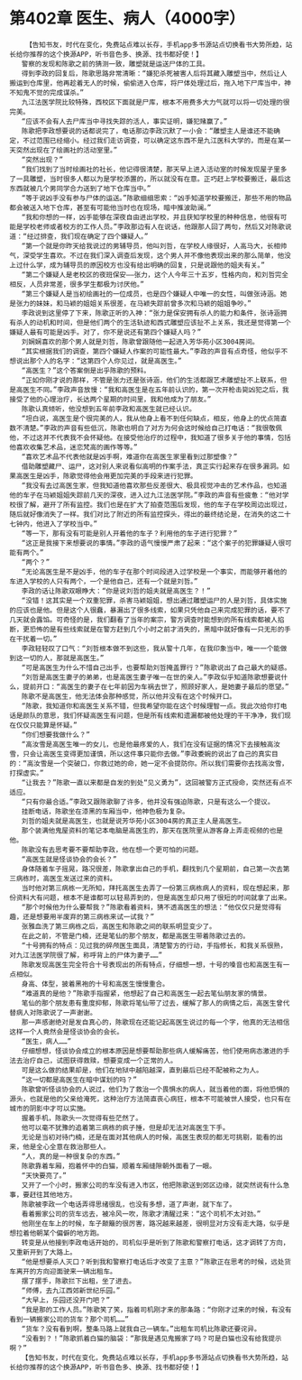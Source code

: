 # 第402章 医生、病人（4000字）
        【告知书友，时代在变化，免费站点难以长存，手机app多书源站点切换看书大势所趋，站长给你推荐的这个换源APP，听书音色多、换源、找书都好使！】
       警察的发现和陈歌之前的猜测一致，雕塑就是运送尸体的工具。
       得到李政的回复后，陈歌思路非常清晰：“嫌犯杀死被害人后将其藏入雕塑当中，然后让人搬运到仓库里，他再趁着无人的时候，偷偷进入仓库，将尸体处理过后，拖入地下尸库当中，神不知鬼不觉的完成谋杀。”
       九江法医学院比较特殊，西校区下面就是尸库，根本不用费多大力气就可以将一切处理的很完美。
       “应该不会有人去尸库当中寻找失踪的活人，事实证明，嫌犯赌赢了。”
       陈歌把李政想要说的话都说完了，电话那边李政沉默了一小会：“雕塑主人是谁还不能确定，不过范围已经缩小。经过我们走访调查，可以确定这东西不是九江医科大学的，而是在某一天突然出现在了绘画社的活动室里。”
       “突然出现？”
       “我们找到了当时绘画社的社长，他记得很清楚，那天早上进入活动室的时候发现屋子里多了一具雕塑，当时很多人都以为是学校添置的，所以就没有在意。正巧赶上学校要搬迁，最后这东西就被几个男同学合力送到了地下仓库当中。”
       “等于说凶手没有参与尸体的运送。”陈歌细细思索：“凶手知道学校要搬迁，那些不用的物品都会被送入地下仓库，甚至有可能他当时也在现场，暗中推波助澜。”
       “我和你想的一样，凶手能够在深夜自由进出学校，并且获知学校里的种种信息，他很有可能是学校老师或者校方的工作人员。”李政那边有人在说话，他跟那人回了两句，然后又对陈歌说道：“经过排查，我们现在确定了四个嫌疑人。”
       “第一个就是你昨天给我说过的男辅导员，他叫刘哲，在学校人缘很好，人高马大，长相帅气，深受学生喜欢。不过在我们深入调查后发现，这个男人并不像他表现出来的那么简单，他没上过什么学，成为辅导员的原因校方也没有给出明确的回复，只是说跟他的姐夫有关。”
       “第二个嫌疑人是老校区的夜班保安——张力，这个人今年三十五岁，性格内向，和刘哲完全相反，人员非常差，很多学生都极为讨厌他。”
       “第三个嫌疑人是当初绘画社的一位成员，也是四个嫌疑人中唯一的女性，叫做张诗涵。她是张力的妹妹，和马颖的姐姐关系很差，在马颖失踪前曾多次和马颖的姐姐争吵。”
       李政说到这里停了下来，陈歌正听的入神：“张力是保安拥有杀人的能力和条件，张诗涵拥有杀人的动机和时间，但是他们两个的生活轨迹和西式雕塑应该扯不上关系，我还是觉得第一个嫌疑人最有可能是凶手。对了，你不是说还有第四个嫌疑人吗？”
       刘娴娴喜欢的那个男人就是刘哲，陈歌曾跟随他一起进入芳华苑小区3004房间。
       “其实根据我们的调查，第四个嫌疑人作案的可能性最大。”李政的声音有点奇怪，他似乎不想说出那个人的名字：“这第四个人你见过，就是高医生。”
       “高医生？”这个答案倒是出乎陈歌的预料。
       “正如你刚才说的那样，不管是张力还是张诗涵，他们的生活都跟艺术雕塑扯不上联系，但是高医生不同。”李政声音放慢：“我和高医生是在五年前认识的，第一次开枪击毙凶犯之后，我接受了他的心理治疗，长达两个星期的时间里，我和他成为了朋友。”
       陈歌认真倾听，他没想到五年前李政和高医生就已经认识。
       “坦白说，高医生是个很完美的人，我从他身上看不到任何缺点，相反，他身上的优点简直数不清楚。”李政的声音有些低沉，陈歌也明白了对方为何会这时候给自己打电话：“我很敬佩他，不过这并不代表我不会怀疑他。在接受他治疗的过程中，我知道了很多关于他的事情，包括他喜欢收集艺术品，迷恋梵高的画作等等。”
       “喜欢艺术品不代表他就是凶手啊，难道你在高医生家里看到过那塑像？”
       借助雕塑藏尸、运尸，这对别人来说看似高明的作案手法，真正实行起来存在很多漏洞。如果高医生是凶手，陈歌觉得他会用更加完美的手段来进行犯罪。
       “我没有去过高医生家，但我知道他喜欢那些反差很大、极具视觉冲击的艺术作品，也知道他的车子在马颖姐姐失踪前几天的深夜，进入过九江法医学院。”李政的声音有些疲惫：“他对学校很了解，避开了所有监控。我们也是在扩大了拍查范围后发现，他的车子在学校周边出现过，随后就好像消失了一样。我们对比了附近的所有监控探头，得出的最终结论是，在消失的这二十七钟内，他进入了学校当中。”
       “等一下，那有没有可能是别人开着他的车子？利用他的车子进行犯罪？”
       “这正是我接下来想要说的事情。”李政的语气慢慢严肃了起来：“这个案子的犯罪嫌疑人很可能有两个。”
       “两个？”
       “无论高医生是不是凶手，他的车子在那个时间段进入过学校是一个事实，而能够开着他的车进入学校的人只有两个，一个是他自己，还有一个就是刘哲。”
       李政的话让陈歌双眼睁大：“你是说刘哲的姐夫就是高医生？！”
       “没错！这其实是一个双重犯罪，杀害马颖姐姐，想出通过雕塑运尸的人是刘哲，具体实施的应该也是他。但是这个人很蠢，暴漏出了很多线索，如果只凭他自己来完成犯罪的话，要不了几天就会露馅。可奇怪的是，我们翻看了当年的案宗，警方调查时能想到的所有线索都被人掐断，更恐怖的是有些线索就是在警方赶到几个小时之前才消失的，黑暗中就好像有一只无形的手在干扰着一切。”
       李政轻轻叹了口气：“刘哲根本做不到这些，我从警十几年，在我印象当中，唯一一个能做到这一切的人，那就是高医生。”
       “可是高医生为什么不惜自己出手，也要帮助刘哲掩盖罪行？”陈歌说出了自己最大的疑惑。
       “刘哲是高医生妻子的弟弟，也是高医生妻子唯一在世的亲人。”李政似乎知道陈歌想要说什么，提前开口：“高医生的妻子在七年前因为车祸去世了，照顾好家人，是她妻子最后的愿望。”
       陈歌不是高医生，他无法体会那种感觉，所以他并没有在这个时候开口。
       “陈歌，我知道你和高医生关系不错，但我希望你能在这个时候理智一点。我此次给你打电话是颜队的意思，我们怀疑高医生有问题，但是所有线索和遗漏都被他处理的干干净净，我们现在仅仅只能算是怀疑。”
       “你们想要我做什么？”
       “高汝雪是高医生唯一的女儿，也是他最疼爱的人，我们在没有证据的情况下去接触高汝雪，只会让高医生变得更加谨慎，所以这件事只能你去做。”李政委婉的说出了自己的真实目的：“高汝雪是一个突破口，你救过她的命，她一定不会提防你。所以我们需要你去找高汝雪，打探虚实。”
       “让我去？”陈歌一直以来都是自发的到处“见义勇为”，这回被警方正式授命，突然还有点不适应。
       “只有你最合适。”李政又跟陈歌聊了许多，他并没有强迫陈歌，只是有这么一个提议。
       挂断电话，陈歌坐在漆黑的车厢当中，他神色极为复杂。
       刘哲的姐夫就是高医生，也就是说芳华苑小区3004房的真正主人是高医生。
       那个装满他鬼屋资料的笔记本电脑是高医生的，那天在医院里从游客身上弄走视频的也是他。
       陈歌没有去思考要不要帮助李政，他在想一个更可怕的问题。
       “高医生就是怪谈协会的会长？”
       身体随着车子摇晃，路况很差，陈歌拿出自己的手机，翻找到几个星期前，自己第一次去第三病栋时，高医生发送过来的资料。
       当时他对第三病栋一无所知，拜托高医生去弄了一份第三病栋病人的资料，现在想起来，那份资料大有问题，根本不是谁都可以轻易弄到的，但是高医生却只用了很短的时间就拿了出来。
       “那个时候他为什么要帮我？”陈歌看着资料，猜不透高医生的想法：“他仅仅只是觉得有趣，还是想要用半废弃的第三病栋来试一试我？”
       张雅血洗了第三病栋之后，高医生和陈歌之间的联系明显变少了。
       在此之前，不管是门楠，还是笔仙的那个朋友，都是高医生带着陈歌过去的。
       “十号拥有的特点：见过我的碎颅医生面具，清楚警方的行动，手指修长，和我关系很熟，对九江法医学院很了解，称呼背上的尸体为妻子……”
       陈歌发现高医生完全符合十号表现出的所有特点，仔细想一想，十号的嗓音也和高医生有一点相似。
       身高、体型，披着黑袍的十号和高医生慢慢重合。
       “难道真的是他？”陈歌手指握紧，他想起了自己和高医生一起去笔仙朋友家的情景。
       笔仙的那个朋友患有重度抑郁，陈歌将笔仙带了过去，缓解了那人的病情之后，高医生曾代替病人对陈歌说了一声谢谢。
       那一声感谢绝对是发自真心的，陈歌现在还能记起高医生说过的每一个字，他真的无法相信这样一个人竟然会是怪谈协会的会长。
       “医生，病人……”
       仔细想想，怪谈协会成立的根本原因是想要帮助那些病人缓解痛苦，他们使用病态激进的手法去治疗自己，试图获得救赎，想要变成一个正常的人。
       可是这么做的结果却是，他们在地狱中越陷越深，直到最后已经不配被称之为人。
       “这一切都是高医生在暗中谋划的吗？”
       陈歌曾听怪谈协会的人说过，他们为了救治一个畏惧水的病人，就当着他的面，将他恐惧的源头，也就是他的父亲给淹死，这种治疗方法简直丧心病狂，根本不可能被世人接受，也只有在城市的阴影中才可以实施。
       握着手机，陈歌头一次觉得有些茫然了。
       他可以毫不犹豫的追着第三病栋的疯子捶，但是却无法对高医生下手。
       无论是当初对待门楠，还是在面对其他病人的时候，高医生表现的都无可挑剔，能看的出来，他是全心全意在救治那些人。
       “人，真的是一种很复杂的东西。”
       陈歌靠着车厢，抱着怀中的白猫，顺着车厢缝隙朝外面看了一眼。
       “天快要亮了。”
       又开了一个小时，搬家公司的车没有进入市区，他把陈歌送到郊区边缘，就突然说有什么急事，要赶往其他地方。
       陈歌被李政一个电话弄得思绪很乱，也没有多想，道了声谢，就下车了。
       看着搬家公司的货车远去，被冷风一吹，陈歌才清醒过来：“这个司机不太对劲。”
       他刚坐在车上的时候，车子颠簸的很厉害，路况越来越差，很明显对方没有走大路，似乎是想拉着他朝某个偏僻的地方跑。
       转变是从他接到李政电话开始的，司机似乎是听到了陈歌和警察打电话，这才调转了方向，又重新开到了大路上。
       “他是想要杀人灭口？听到我和警察打电话后才改变了主意？”陈歌正在思考的时候，远处货车离开的方向迎面驶来一辆出租车。
       摆了摆手，陈歌拦下出租，坐了进去。
       “师傅，去九江西郊新世纪乐园。”
       “大早上，乐园还没开门吧？”
       “我是那的工作人员。”陈歌笑了笑，指着司机刚才来的那条路：“你刚才过来的时候，有没有看到一辆搬家公司的货车？那个司机……”
       “货车？没有看到啊，整条马路上就我自己一辆车。”出租车司机比陈歌还要诧异。
       “没看到？！”陈歌抓着白猫的脑袋：“那我是遇见鬼搬家了吗？可是白猫也没有给我提示啊？”
       【告知书友，时代在变化，免费站点难以长存，手机app多书源站点切换看书大势所趋，站长给你推荐的这个换源APP，听书音色多、换源、找书都好使！】